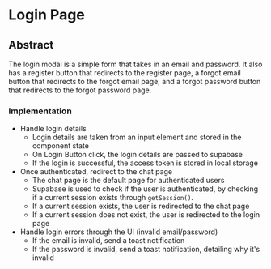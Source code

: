# Login Page

## Abstract

The login modal is a simple form that takes in an email and password. It also has a register button that redirects to the register page, a forgot email button that redirects to the forgot email page, and a forgot password button that redirects to the forgot password page.

### Implementation

-   Handle login details
    -   Login details are taken from an input element and stored in the component state
    -   On Login Button click, the login details are passed to supabase
    -   If the login is successful, the access token is stored in local storage
-   Once authenticated, redirect to the chat page
    -   The chat page is the default page for authenticated users
    -   Supabase is used to check if the user is authenticated, by checking if a current session exists through `getSession()`.
    -   If a current session exists, the user is redirected to the chat page
    -   If a current session does not exist, the user is redirected to the login page
-   Handle login errors through the UI (invalid email/password)
    -   If the email is invalid, send a toast notification
    -   If the password is invalid, send a toast notification, detailing why it's invalid
